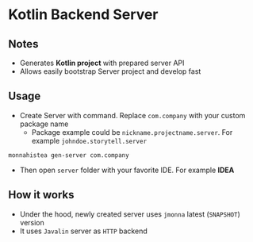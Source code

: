 # Kotlin Backend Server

## Notes
* Generates __Kotlin project__ with prepared server API
* Allows easily bootstrap Server project and develop fast


## Usage
* Create Server with command. Replace `com.company` with your custom package name
	* Package example could be `nickname.projectname.server`. For example `johndoe.storytell.server`
```
monnahistea gen-server com.company
```
* Then open `server` folder with your favorite IDE. For example __IDEA__


## How it works
* Under the hood, newly created server uses `jmonna` latest (`SNAPSHOT`) version
* It uses `Javalin` server as `HTTP` backend